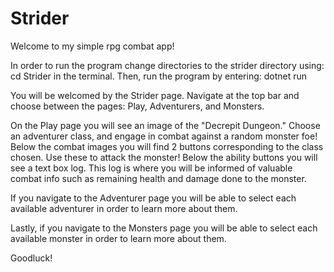 # Strider

Welcome to my simple rpg combat app!

In order to run the program
    change directories to the strider directory using:
        cd Strider
    in the terminal.
    Then, run the program by entering:
        dotnet run

You will be welcomed by the Strider page. Navigate at the top bar and choose between the pages: Play, Adventurers, and Monsters.

On the Play page you will see an image of the "Decrepit Dungeon." Choose an adventurer class, and engage in combat against a random monster foe!
Below the combat images you will find 2 buttons corresponding to the class chosen. Use these to attack the monster!
Below the ability buttons you will see a text box log. This log is where you will be informed of valuable combat info such as remaining health and damage done to the monster.

If you navigate to the Adventurer page you will be able to select each available adventurer in order to learn more about them.

Lastly, if you navigate to the Monsters page you will be able to select each available monster in order to learn more about them.

Goodluck!